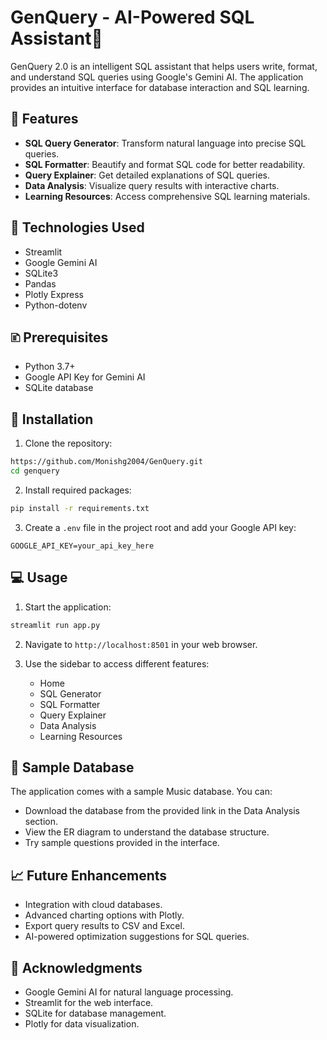 # GenQuery - AI-Powered SQL Assistant🤖

GenQuery 2.0 is an intelligent SQL assistant that helps users write, format, and understand SQL queries using Google's Gemini AI. The application provides an intuitive interface for database interaction and SQL learning.

## 🌟 Features

- **SQL Query Generator**: Transform natural language into precise SQL queries.
- **SQL Formatter**: Beautify and format SQL code for better readability.
- **Query Explainer**: Get detailed explanations of SQL queries.
- **Data Analysis**: Visualize query results with interactive charts.
- **Learning Resources**: Access comprehensive SQL learning materials.

## 🔧 Technologies Used

- Streamlit
- Google Gemini AI
- SQLite3
- Pandas
- Plotly Express
- Python-dotenv

## 🗈 Prerequisites

- Python 3.7+
- Google API Key for Gemini AI
- SQLite database

## 🚀 Installation

1. Clone the repository:

```bash
https://github.com/Monishg2004/GenQuery.git
cd genquery
```

2. Install required packages:

```bash
pip install -r requirements.txt
```

3. Create a `.env` file in the project root and add your Google API key:

```
GOOGLE_API_KEY=your_api_key_here
```

## 💻 Usage

1. Start the application:

```bash
streamlit run app.py
```

2. Navigate to `http://localhost:8501` in your web browser.

3. Use the sidebar to access different features:

   - Home
   - SQL Generator
   - SQL Formatter
   - Query Explainer
   - Data Analysis
   - Learning Resources

## 📒 Sample Database

The application comes with a sample Music database. You can:

- Download the database from the provided link in the Data Analysis section.
- View the ER diagram to understand the database structure.
- Try sample questions provided in the interface.

## 📈 Future Enhancements

- Integration with cloud databases.
- Advanced charting options with Plotly.
- Export query results to CSV and Excel.
- AI-powered optimization suggestions for SQL queries.

##

## 🙏 Acknowledgments

- Google Gemini AI for natural language processing.
- Streamlit for the web interface.
- SQLite for database management.
- Plotly for data visualization.

